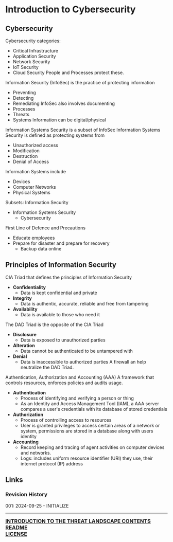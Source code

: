 # Introduction to Cybersecurity

## Cybersecurity

Cybersecurity categories:
- Critical Infrastructure
- Application Security
- Network Security
- IoT Security
- Cloud Security
People and Processes protect these.

Information Security (InfoSec) is the practice of protecting information
- Preventing
- Detecting
- Remediating
InfoSec also involves documenting
- Processes
- Threats
- Systems
Information can be digital/physical

Information Systems Security is a subset of InfoSec
Information Systems Security is defined as protecting systems from
- Unauthorized access
- Modification
- Destruction
- Denial of Access

Information Systems include
- Devices
- Computer Networks
- Physical Systems

Subsets:
Information Security
- Information Systems Security
	- Cybersecurity

First Line of Defence and Precautions
- Educate employees
- Prepare for disaster and prepare for recovery
	- Backup data online

## Principles of Information Security

CIA Triad that defines the principles of Information Security
- **Confidentiality**
	- Data is kept confidential and private
- **Integrity**
	- Data is authentic, accurate, reliable and free from tampering
- **Availability**
	- Data is available to those who need it

The DAD Triad is the opposite of the CIA Triad
- **Disclosure**
	- Data is exposed to unauthorized parties
- **Alteration**
	- Data cannot be authenticated to be untampered with
- **Denial**
	- Data is inaccessible to authorized parties
A firewall an help neutralize the DAD Triad.

Authentication, Authorization and Accounting (AAA)
A framework that controls resources, enforces policies and audits usage.
- **Authentication**
	- Process of identifying and verifying a person or thing
	- As an Identity and Access Management Tool (IAM), a AAA server compares a user's credentials with its database of stored credentials
- **Authorization**
	- Process of controlling access to resources
	- User is granted privileges to access certain areas of a network or system, permissions are stored in a database along with users identity
- **Accounting**
	- Record keeping and tracing of agent activities on computer devices and networks.
	- Logs: includes uniform resource identifier (URI) they use, their internet protocol (IP) address

## Links
### Revision History
001: 2024-09-25 - INITIALIZE

---
<font size=3><b>[INTRODUCTION TO THE THREAT LANDSCAPE CONTENTS](https://github.com/ryancranie/cybersecurity-osint/blob/main/Contents/-%20Introduction%20to%20the%20Threat%20Landscape%20Contents.md)<br>
[README](https://github.com/ryancranie/cybersecurity-osint/blob/main/README.md)<br>
[LICENSE](https://github.com/ryancranie/cybersecurity-osint/blob/main/LICENSE)</b></font>